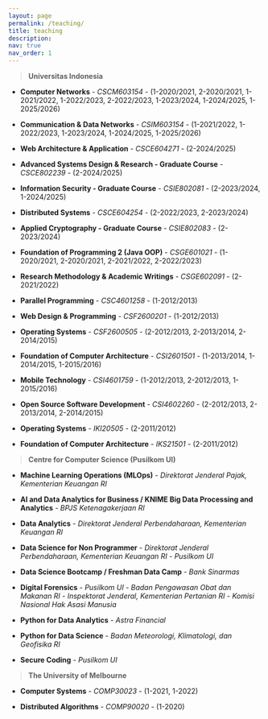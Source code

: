 ```yaml
---
layout: page
permalink: /teaching/
title: teaching
description:
nav: true
nav_order: 1
---
```


> **Universitas Indonesia**

* **Computer Networks** - *CSCM603154* - (1-2020/2021, 2-2020/2021, 1-2021/2022, 1-2022/2023, 2-2022/2023, 1-2023/2024, 1-2024/2025, 1-2025/2026)

* **Communication & Data Networks** - *CSIM603154* - (1-2021/2022, 1-2022/2023, 1-2023/2024, 1-2024/2025, 1-2025/2026)

* **Web Architecture & Application** - *CSCE604271* - (2-2024/2025)

* **Advanced Systems Design & Research - Graduate Course** - *CSCE802239* - (2-2024/2025)

* **Information Security - Graduate Course** - *CSIE802081* - (2-2023/2024, 1-2024/2025)

* **Distributed Systems** - *CSCE604254* - (2-2022/2023, 2-2023/2024)

* **Applied Cryptography - Graduate Course** - *CSIE802083* - (2-2023/2024)

* **Foundation of Programming 2 (Java OOP)** - *CSGE601021* - (1-2020/2021, 2-2020/2021, 2-2021/2022, 2-2022/2023)

* **Research Methodology & Academic Writings** - *CSGE602091* - (2-2021/2022)

* **Parallel Programming** - *CSC4601258* - (1-2012/2013)

* **Web Design & Programming** - *CSF2600201* - (1-2012/2013)

* **Operating Systems** - *CSF2600505* - (2-2012/2013, 2-2013/2014, 2-2014/2015)

* **Foundation of Computer Architecture** - *CSI2601501* - (1-2013/2014, 1-2014/2015, 1-2015/2016)

* **Mobile Technology** - *CSI4601759* - (1-2012/2013, 2-2012/2013, 1-2015/2016)

* **Open Source Software Development** - *CSI4602260* - (2-2012/2013, 2-2013/2014, 2-2014/2015)

* **Operating Systems** - *IKI20505* - (2-2011/2012)

* **Foundation of Computer Architecture** - *IKS21501* - (2-2011/2012)

> **Centre for Computer Science (Pusilkom UI)**

* **Machine Learning Operations (MLOps)** - *Direktorat Jenderal Pajak, Kementerian Keuangan RI*

* **AI and Data Analytics for Business / KNIME Big Data Processing and Analytics** - *BPJS Ketenagakerjaan RI*

* **Data Analytics** - *Direktorat Jenderal Perbendaharaan, Kementerian Keuangan RI*

* **Data Science for Non Programmer** - *Direktorat Jenderal Perbendaharaan, Kementerian Keuangan RI* - *Pusilkom UI*

* **Data Science Bootcamp / Freshman Data Camp** - *Bank Sinarmas*

* **Digital Forensics** - *Pusilkom UI* - *Badan Pengawasan Obat dan Makanan RI* - *Inspektorat Jenderal, Kementerian Pertanian RI* - *Komisi Nasional Hak Asasi Manusia*

* **Python for Data Analytics** - *Astra Financial*

* **Python for Data Science** - *Badan Meteorologi, Klimatologi, dan Geofisika RI*

* **Secure Coding** - *Pusilkom UI*

> **The University of Melbourne**

* **Computer Systems** - *COMP30023* - (1-2021, 1-2022)

* **Distributed Algorithms** - *COMP90020* - (1-2020)
